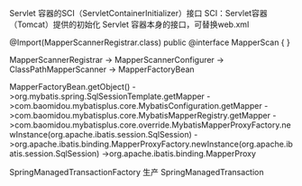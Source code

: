 



Servlet 容器的SCI（ServletContainerInitializer）接口
SCI：Servlet容器（Tomcat）提供的初始化 Servlet 容器本身的接口，可替换web.xml 





@Import(MapperScannerRegistrar.class)
public @interface MapperScan {
}


MapperScannerRegistrar -> MapperScannerConfigurer -> ClassPathMapperScanner -> MapperFactoryBean

MapperFactoryBean.getObject()
    ->org.mybatis.spring.SqlSessionTemplate.getMapper
    ->com.baomidou.mybatisplus.core.MybatisConfiguration.getMapper
    ->com.baomidou.mybatisplus.core.MybatisMapperRegistry.getMapper
    ->com.baomidou.mybatisplus.core.override.MybatisMapperProxyFactory.newInstance(org.apache.ibatis.session.SqlSession)
    ->org.apache.ibatis.binding.MapperProxyFactory.newInstance(org.apache.ibatis.session.SqlSession)
    ->org.apache.ibatis.binding.MapperProxy


SpringManagedTransactionFactory 生产 SpringManagedTransaction

